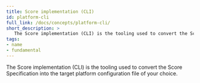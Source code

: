 ```yaml
---
title: Score implementation (CLI)
id: platform-cli
full_link: /docs/concepts/platform-cli/
short_description: >
   The Score implementation (CLI) is the tooling used to convert the Score Specification into the target platform configuration file of your choice.
tags:
- name
- fundamental
---
```


The Score implementation (CLI) is the tooling used to convert the Score Specification into the target platform configuration file of your choice.
